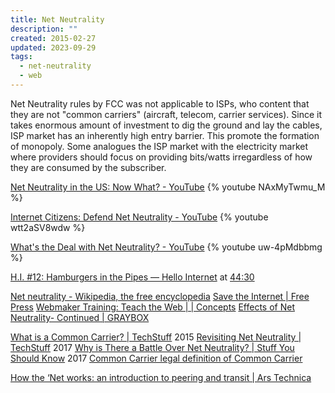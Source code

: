 ```yaml
---
title: Net Neutrality
description: ""
created: 2015-02-27
updated: 2023-09-29
tags:
  - net-neutrality
  - web
---
```


Net Neutrality rules by FCC was not applicable to ISPs, who content that they are not "common carriers" (aircraft, telecom, carrier services).
Since it takes enormous amount of investment to dig the ground and lay the cables, ISP market has an inherently high entry barrier. This promote the formation of monopoly.
Some analogues the ISP market with the electricity market where providers should focus on providing bits/watts irregardless of how they are consumed by the subscriber.

[Net Neutrality in the US: Now What? - YouTube](https://www.youtube.com/watch?v=NAxMyTwmu_M)
{% youtube NAxMyTwmu_M %}

[Internet Citizens: Defend Net Neutrality - YouTube](https://www.youtube.com/watch?v=wtt2aSV8wdw)
{% youtube wtt2aSV8wdw %}

[What's the Deal with Net Neutrality? - YouTube](https://www.youtube.com/watch?v=uw-4pMdbbmg)
{% youtube uw-4pMdbbmg %}

[H.I. #12: Hamburgers in the Pipes — Hello Internet](http://www.hellointernet.fm/podcast/12) at [44:30](https://youtu.be/C2k6Ui70sMY?t=2671)

[Net neutrality - Wikipedia, the free encyclopedia](http://en.wikipedia.org/wiki/Net_neutrality)
[Save the Internet | Free Press](http://www.savetheinternet.com/sti-home)
[Webmaker Training: Teach the Web | | Concepts](https://training.webmakerprototypes.org/en/net-neutrality/concepts/)
[Effects of Net Neutrality- Continued | GRAYBOX](https://graybox.co/knowledge/blog/effects-of-net-neutrality-continued)

[What is a Common Carrier? | TechStuff](https://shows.howstuffworks.com/techstuff/what-is-a-common-carrier.htm) 2015
[Revisiting Net Neutrality | TechStuff](https://shows.howstuffworks.com/techstuff/revisiting-net-neutrality.htm) 2017
[Why is There a Battle Over Net Neutrality? | Stuff You Should Know](https://www.stuffyoushouldknow.com/podcasts/why-battle-over-net-neutrality.htm) 2017
[Common Carrier legal definition of Common Carrier](http://legal-dictionary.thefreedictionary.com/Common+Carrier)

[How the ‘Net works: an introduction to peering and transit | Ars Technica](https://arstechnica.com/features/2008/09/peering-and-transit/)
